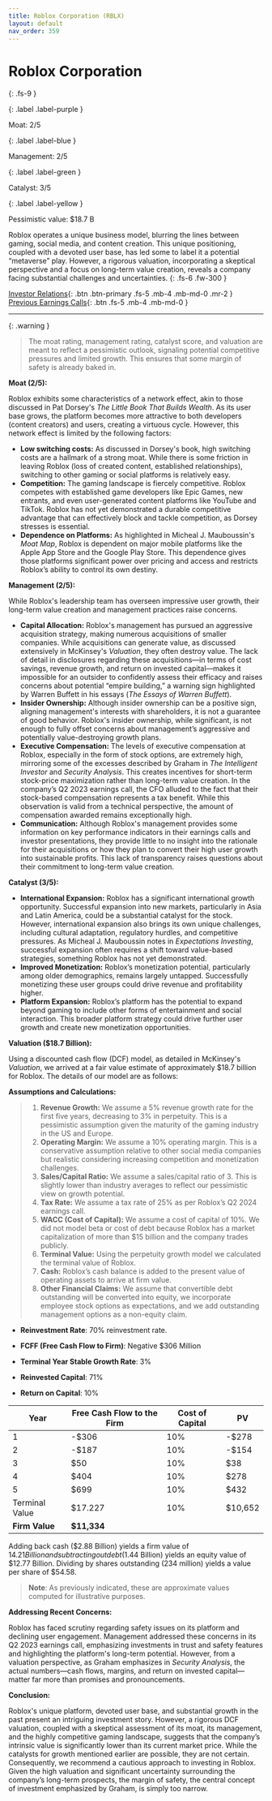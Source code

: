 ```yaml
---
title: Roblox Corporation (RBLX)
layout: default
nav_order: 359
---
```


# Roblox Corporation
{: .fs-9 }

{: .label .label-purple }

Moat: 2/5

{: .label .label-blue }

Management: 2/5

{: .label .label-green }

Catalyst: 3/5

{: .label .label-yellow }

Pessimistic value: $18.7 B

Roblox operates a unique business model, blurring the lines between gaming, social media, and content creation. This unique positioning, coupled with a devoted user base, has led some to label it a potential “metaverse” play. However, a rigorous valuation, incorporating a skeptical perspective and a focus on long-term value creation, reveals a company facing substantial challenges and uncertainties.
{: .fs-6 .fw-300 }

[Investor Relations](https://www.google.com/search?q=RBLX+investor+relations){: .btn .btn-primary .fs-5 .mb-4 .mb-md-0 .mr-2 }
[Previous Earnings Calls](https://discountingcashflows.com/company/RBLX/transcripts/){: .btn .fs-5 .mb-4 .mb-md-0 }

---

{: .warning } 
>The moat rating, management rating, catalyst score, and valuation are meant to reflect a pessimistic outlook, signaling potential competitive pressures and limited growth. This ensures that some margin of safety is already baked in.


**Moat (2/5):**

Roblox exhibits some characteristics of a network effect, akin to those discussed in Pat Dorsey's *The Little Book That Builds Wealth*.  As its user base grows, the platform becomes more attractive to both developers (content creators) and users, creating a virtuous cycle.  However, this network effect is limited by the following factors:

* **Low switching costs:** As discussed in Dorsey's book, high switching costs are a hallmark of a strong moat. While there is some friction in leaving Roblox (loss of created content, established relationships), switching to other gaming or social platforms is relatively easy.  
* **Competition:**  The gaming landscape is fiercely competitive. Roblox competes with established game developers like Epic Games, new entrants, and even user-generated content platforms like YouTube and TikTok.  Roblox has not yet demonstrated a durable competitive advantage that can effectively block and tackle competition, as Dorsey stresses is essential.
* **Dependence on Platforms:** As highlighted in Micheal J. Mauboussin's *Moat Map*, Roblox is dependent on major mobile platforms like the Apple App Store and the Google Play Store. This dependence gives those platforms significant power over pricing and access and restricts Roblox’s ability to control its own destiny.  

**Management (2/5):**

While Roblox's leadership team has overseen impressive user growth, their long-term value creation and management practices raise concerns.

* **Capital Allocation:**  Roblox's management has pursued an aggressive acquisition strategy, making numerous acquisitions of smaller companies. While acquisitions can generate value, as discussed extensively in McKinsey's *Valuation*, they often destroy value. The lack of detail in disclosures regarding these acquisitions—in terms of cost savings, revenue growth, and return on invested capital—makes it impossible for an outsider to confidently assess their efficacy and raises concerns about potential “empire building,” a warning sign highlighted by Warren Buffett in his essays (*The Essays of Warren Buffett*).
* **Insider Ownership:** Although insider ownership can be a positive sign, aligning management's interests with shareholders, it is not a guarantee of good behavior.  Roblox's insider ownership, while significant, is not enough to fully offset concerns about management’s aggressive and potentially value-destroying growth plans.
* **Executive Compensation:** The levels of executive compensation at Roblox, especially in the form of stock options, are extremely high, mirroring some of the excesses described by Graham in *The Intelligent Investor* and *Security Analysis*. This creates incentives for short-term stock-price maximization rather than long-term value creation. In the company’s Q2 2023 earnings call, the CFO alluded to the fact that their stock-based compensation represents a tax benefit. While this observation is valid from a technical perspective, the amount of compensation awarded remains exceptionally high.
* **Communication:** Although Roblox's management provides some information on key performance indicators in their earnings calls and investor presentations, they provide little to no insight into the rationale for their acquisitions or how they plan to convert their high user growth into sustainable profits. This lack of transparency raises questions about their commitment to long-term value creation.

**Catalyst (3/5):**

* **International Expansion:**  Roblox has a significant international growth opportunity.  Successful expansion into new markets, particularly in Asia and Latin America, could be a substantial catalyst for the stock.  However, international expansion also brings its own unique challenges, including cultural adaptation, regulatory hurdles, and competitive pressures.  As Micheal J. Mauboussin notes in *Expectations Investing*, successful expansion often requires a shift toward value-based strategies, something Roblox has not yet demonstrated.
* **Improved Monetization:** Roblox’s monetization potential, particularly among older demographics, remains largely untapped. Successfully monetizing these user groups could drive revenue and profitability higher.
* **Platform Expansion:** Roblox’s platform has the potential to expand beyond gaming to include other forms of entertainment and social interaction. This broader platform strategy could drive further user growth and create new monetization opportunities. 

**Valuation ($18.7 Billion):**

Using a discounted cash flow (DCF) model, as detailed in McKinsey's *Valuation*, we arrived at a fair value estimate of approximately $18.7 billion for Roblox. The details of our model are as follows:

**Assumptions and Calculations:**

> 1. **Revenue Growth:** We assume a 5% revenue growth rate for the first five years, decreasing to 3% in perpetuity. This is a pessimistic assumption given the maturity of the gaming industry in the US and Europe. 
> 2. **Operating Margin:** We assume a 10% operating margin. This is a conservative assumption relative to other social media companies but realistic considering increasing competition and monetization challenges.
> 3. **Sales/Capital Ratio:** We assume a sales/capital ratio of 3. This is slightly lower than industry averages to reflect our pessimistic view on growth potential.
> 4. **Tax Rate:** We assume a tax rate of 25% as per Roblox’s Q2 2024 earnings call. 
> 5. **WACC (Cost of Capital):** We assume a cost of capital of 10%. We did not model beta or cost of debt because Roblox has a market capitalization of more than $15 billion and the company trades publicly.
> 6. **Terminal Value:** Using the perpetuity growth model we calculated the terminal value of Roblox.
> 7. **Cash:** Roblox’s cash balance is added to the present value of operating assets to arrive at firm value.
> 8. **Other Financial Claims:** We assume that convertible debt outstanding will be converted into equity, we incorporate employee stock options as expectations, and we add outstanding management options as a non-equity claim.

* **Reinvestment Rate**: 70% reinvestment rate.
* **FCFF (Free Cash Flow to Firm)**: Negative $306 Million
* **Terminal Year Stable Growth Rate**: 3%

* **Reinvested Capital**: 71%
* **Return on Capital**: 10%

| Year | Free Cash Flow to the Firm | Cost of Capital | PV |
|---|---|---|---|
| 1 | -$306 | 10% | -$278 |
| 2 | -$187 | 10% | -$154 |
| 3 | $50 | 10% | $38 |
| 4 | $404 | 10% | $278 |
| 5 | $699 | 10% | $432 |
| Terminal Value | $17.227 | 10% | $10,652 |
| **Firm Value** | **$11,334** |  |  |

Adding back cash ($2.88 Billion) yields a firm value of $14.21 Billion and subtracting out debt ($1.44 Billion) yields an equity value of $12.77 Billion. Dividing by shares outstanding (234 million) yields a value per share of $54.58.

> **Note**: As previously indicated, these are approximate values computed for illustrative purposes.

**Addressing Recent Concerns:**

Roblox has faced scrutiny regarding safety issues on its platform and declining user engagement.  Management addressed these concerns in its Q2 2023 earnings call, emphasizing investments in trust and safety features and highlighting the platform's long-term potential.  However, from a valuation perspective, as Graham emphasizes in *Security Analysis*, the actual numbers—cash flows, margins, and return on invested capital—matter far more than promises and pronouncements.  

**Conclusion:**

Roblox's unique platform, devoted user base, and substantial growth in the past present an intriguing investment story. However, a rigorous DCF valuation, coupled with a skeptical assessment of its moat, its management, and the highly competitive gaming landscape, suggests that the company’s intrinsic value is significantly lower than its current market price.  While the catalysts for growth mentioned earlier are possible, they are not certain.  Consequently, we recommend a cautious approach to investing in Roblox.  Given the high valuation and significant uncertainty surrounding the company’s long-term prospects, the margin of safety, the central concept of investment emphasized by Graham, is simply too narrow.